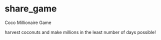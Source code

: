 # share_game

Coco Millionaire Game

harvest coconuts and make millions in the least number of days possible!
